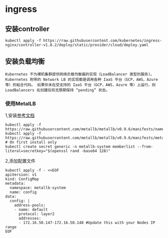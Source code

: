 # ingress
## 安装controller
```shell
kubectl apply -f https://raw.githubusercontent.com/kubernetes/ingress-nginx/controller-v1.8.2/deploy/static/provider/cloud/deploy.yaml
```
## 安装负载均衡
	Kubernetes 不为裸机集群提供网络负载均衡器的实现（LoadBalancer 类型的服务)。 Kubernetes 附带的 Network LB 的实现都是调用各种 IaaS 平台（GCP，AWS，Azure 等）的粘合代码。 如果你未在受支持的 IaaS 平台（GCP，AWS，Azure 等）上运行，则 LoadBalancers 在创建后将无限期保持 “pending” 状态。

### 使用MetalLB
1,安装[参考文档](https://makeoptim.com/service-mesh/kubeadm-kubernetes-istio-setup#metallb)

```shell
kubectl apply -f https://raw.githubusercontent.com/metallb/metallb/v0.9.6/manifests/namespace.yaml 
kubectl apply -f https://raw.githubusercontent.com/metallb/metallb/v0.9.6/manifests/metallb.yaml 
# On first install only 
kubectl create secret generic -n metallb-system memberlist --from-literal=secretkey="$(openssl rand -base64 128)"
```

2,添加配置文件

```shell
kubectl apply -f - <<EOF
apiVersion: v1
kind: ConfigMap
metadata:
  namespace: metallb-system
  name: config
data:
  config: |
    address-pools:
    - name: default
      protocol: layer2
      addresses:
      - 172.16.50.147-172.16.50.148 #Update this with your Nodes IP range
EOF
```
